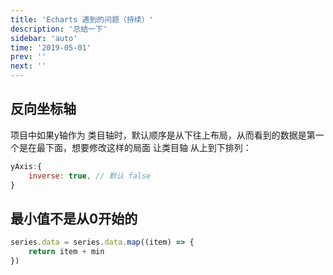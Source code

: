 ```yaml
---
title: 'Echarts 遇到的问题（持续）'
description: '总结一下'
sidebar: 'auto'
time: '2019-05-01'
prev: ''
next: ''
---
```


## 反向坐标轴

项目中如果y轴作为 类目轴时，默认顺序是从下往上布局，从而看到的数据是第一个是在最下面，想要修改这样的局面
让类目轴 从上到下排列：
``` js
yAxis:{
	inverse: true, // 默认 false
}
```

## 最小值不是从0开始的

``` js
series.data = series.data.map((item) => {
	return item + min
})

```